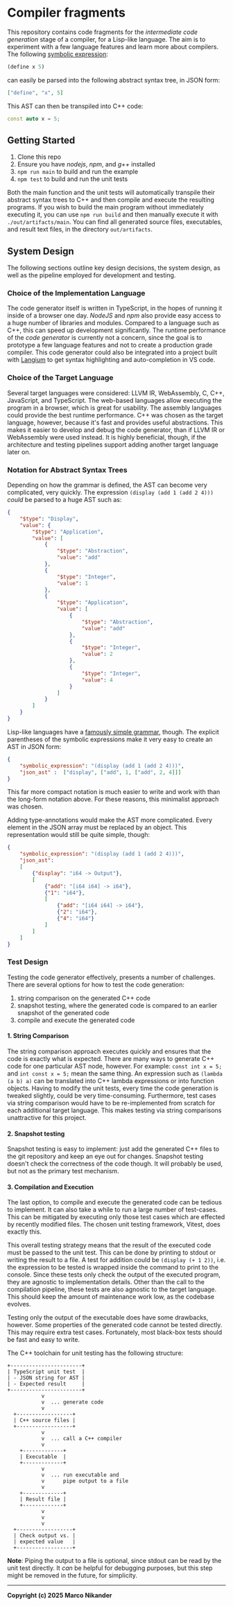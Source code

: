 # Compiler fragments

This repository contains code fragments for the _intermediate code generation_ stage of a compiler, for a Lisp-like language.
The aim is to experiment with a few language features and learn more about compilers.
The following [symbolic expression](https://en.wikipedia.org/wiki/S-expression):

```lisp
(define x 5)
```
can easily be parsed into the following abstract syntax tree, in JSON form:

```json
["define", "x", 5]
```

This AST can then be transpiled into C++ code:

```c++
const auto x = 5;
```

## Getting Started

1. Clone this repo
2. Ensure you have _nodejs_, _npm_, and _g++_ installed
3. `npm run main` to build and run the example
4. `npm test` to build and run the unit tests

Both the main function and the unit tests will automatically transpile their abstract syntax trees to C++ and then compile and execute the resulting programs. 
If you wish to build the main program without immediately executing it, you can use `npm run build` and then manually execute it with `./out/artifacts/main`.
You can find all generated source files, executables, and result text files, in the directory `out/artifacts`.

## System Design
The following sections outline key design decisions, the system design, as well as the pipeline employed for development and testing.

### Choice of the Implementation Language

The code generator itself is written in TypeScript, in the hopes of running it inside of a browser one day.
_NodeJS_ and _npm_ also provide easy access to a huge number of libraries and modules.
Compared to a language such as C++, this can speed up development significantly.
The runtime performance of the _code generator_ is currently not a concern, since the goal is to prototype a few language features and not to create a production grade compiler.
This code generator could also be integrated into a project built with [Langium](https://langium.org/) to get syntax highlighting and auto-completion in VS code.

### Choice of the Target Language

Several target languages were considered: LLVM IR, WebAssembly, C, C++, JavaScript, and TypeScript.
The web-based languages allow executing the program in a browser, which is great for usability.
The assembly languages could provide the best runtime performance.
C++ was chosen as the target language, however, because it's fast and provides useful abstractions.
This makes it easier to develop and debug the code generator, than if LLVM IR or WebAssembly were used instead.
It is highly beneficial, though, if the architecture and testing pipelines support adding another target language later on.

### Notation for Abstract Syntax Trees

Depending on how the grammar is defined, the AST can become very complicated, very quickly.
The expression `(display (add 1 (add 2 4)))` _could_ be parsed to a huge AST such as:

```json
{
    "$type": "Display",
    "value": {
        "$type": "Application",
        "value": [
            {
                "$type": "Abstraction",
                "value": "add"
            },
            {
                "$type": "Integer",
                "value": 1
            },
            {
                "$type": "Application",
                "value": [
                    {
                        "$type": "Abstraction",
                        "value": "add"
                    },
                    {
                        "$type": "Integer",
                        "value": 2
                    },
                    {
                        "$type": "Integer",
                        "value": 4
                    }
                ]
            }
        ]
    }
}
```

Lisp-like languages have a [famously simple grammar](https://iamwilhelm.github.io/bnf-examples/lisp), though.
The explicit parentheses of the symbolic expressions make it very easy to create an AST in JSON form:
```json
{
    "symbolic_expression": "(display (add 1 (add 2 4)))",
    "json_ast" :  ["display", ["add", 1, ["add", 2, 4]]]
}
```
This far more compact notation is much easier to write and work with than the long-form notation above.
For these reasons, this minimalist approach was chosen.

Adding type-annotations would make the AST more complicated.
Every element in the JSON array must be replaced by an object.
This representation would still be quite simple, though:

```json
{
    "symbolic_expression": "(display (add 1 (add 2 4)))",
    "json_ast":
    [
        {"display": "i64 -> Output"},
        [
            {"add": "[i64 i64] -> i64"},
            {"1": "i64"},
            [
                {"add": "[i64 i64] -> i64"},
                {"2": "i64"},
                {"4": "i64"}
            ]
        ]
    ]
}
```

### Test Design

Testing the code generator effectively, presents a number of challenges.
There are several options for how to test the code generation:
1. string comparison on the generated C++ code
2. snapshot testing, where the generated code is compared to an earlier snapshot of the generated code
3. compile and execute the generated code

#### 1. String Comparison
The string comparison approach executes quickly and ensures that the code is exactly what is expected.
There are many ways to generate C++ code for one particular AST node, however.
For example: `const int x = 5;` and `int const x = 5;` mean the same thing.
An expression such as `(lambda (a b) a)` can be translated into C++ lambda expressions or into function objects.
Having to modify the unit tests, every time the code generation is tweaked slightly, could be very time-consuming.
Furthermore, test cases via string comparison would have to be re-implemented from scratch for each additional target language.
This makes testing via string comparisons unattractive for this project.

#### 2. Snapshot testing
Snapshot testing is easy to implement: just add the generated C++ files to the git repository and keep an eye out for changes.
Snapshot testing doesn't check the correctness of the code though.
It will probably be used, but not as the primary test mechanism.

#### 3. Compilation and Execution
The last option, to compile and execute the generated code can be tedious to implement.
It can also take a while to run a large number of test-cases.
This can be mitigated by executing only those test cases which are effected by recently modified files.
The chosen unit testing framework, Vitest, does exactly this.

This overall testing strategy means that the result of the executed code must be passed to the unit test.
This can be done by printing to stdout or writing the result to a file.
A test for addition could be `(display (+ 1 2))`, i.e. the expression to be tested is wrapped inside the command to print to the console.
Since these tests only check the output of the executed program, they are agnostic to implementation details.
Other than the call to the compilation pipeline, these tests are also agnostic to the target language.
This should keep the amount of maintenance work low, as the codebase evolves.

Testing only the output of the executable does have some drawbacks, however.
Some properties of the generated code cannot be tested directly.
This may require extra test cases.
Fortunately, most black-box tests should be fast and easy to write.

The C++ toolchain for unit testing has the following structure:

```
+-----------------------+
| TypeScript unit test  |
| - JSON string for AST |
| - Expected result     |
+-----------------------+
           v
           v  ... generate code
           v
  +------------------+
  | C++ source files |
  +------------------+
           v
           v  ... call a C++ compiler
           v
    +-------------+
    | Executable  |
    +-------------+
           v
           v  ... run executable and
           v      pipe output to a file
           v
    +-------------+
    | Result file |
    +-------------+
           v
           v
           v
  +------------------+
  | Check output vs. |
  | expected value   |
  +------------------+
```

**Note**: Piping the output to a file is optional, since stdout can be read by the unit test directly.
It _can_ be helpful for debugging purposes, but this step might be removed in the future, for simplicity.

---
**Copyright (c) 2025 Marco Nikander**
